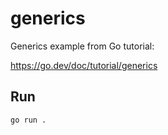 # generics

Generics example from Go tutorial:

https://go.dev/doc/tutorial/generics

## Run

```
go run .
```
